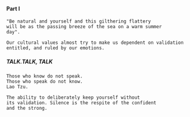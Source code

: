 #### Part I

    "Be natural and yourself and this gilthering flattery
    will be as the passing breeze of the sea on a warm summer
    day".
    
    Our cultural values almost try to make us dependent on validation
    entitled, and ruled by our emotions.
    
    
##### TALK.TALK, TALK

    Those who know do not speak.
    Those who speak do not know.
    Lao Tzu.
    
    The ability to deliberately keep yourself without
    its validation. Silence is the respite of the confident
    and the strong.
    